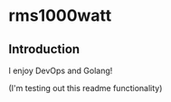 # rms1000watt

## Introduction

I enjoy DevOps and Golang!

(I'm testing out this readme functionality)
